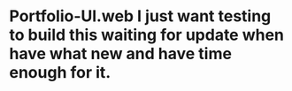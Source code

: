 # Portfolio-Ul.web I just want testing to build this waiting for update when have what new and have time enough for it.
